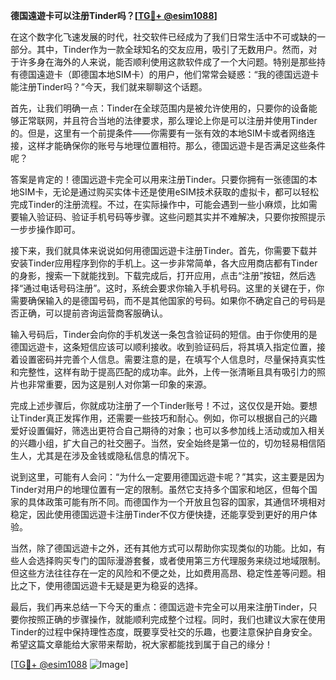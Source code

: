**德国遠遊卡可以注册Tinder吗？[[TG💪+ @esim1088](https://t.me/s/esim1088)]**

在这个数字化飞速发展的时代，社交软件已经成为了我们日常生活中不可或缺的一部分。其中，Tinder作为一款全球知名的交友应用，吸引了无数用户。然而，对于许多身在海外的人来说，能否顺利使用这款软件成了一个大问题。特别是那些持有德国遠遊卡（即德国本地SIM卡）的用户，他们常常会疑惑：“我的德国远遊卡能注册Tinder吗？”今天，我们就来聊聊这个话题。

首先，让我们明确一点：Tinder在全球范围内是被允许使用的，只要你的设备能够正常联网，并且符合当地的法律要求，那么理论上你是可以注册并使用Tinder的。但是，这里有一个前提条件——你需要有一张有效的本地SIM卡或者网络连接，这样才能确保你的账号与地理位置相符。那么，德国远遊卡是否满足这些条件呢？

答案是肯定的！德国远遊卡完全可以用来注册Tinder。只要你拥有一张德国的本地SIM卡，无论是通过购买实体卡还是使用eSIM技术获取的虚拟卡，都可以轻松完成Tinder的注册流程。不过，在实际操作中，可能会遇到一些小麻烦，比如需要输入验证码、验证手机号码等步骤。这些问题其实并不难解决，只要你按照提示一步步操作即可。

接下来，我们就具体来说说如何用德国远遊卡注册Tinder。首先，你需要下载并安装Tinder应用程序到你的手机上。这一步非常简单，各大应用商店都有Tinder的身影，搜索一下就能找到。下载完成后，打开应用，点击“注册”按钮，然后选择“通过电话号码注册”。这时，系统会要求你输入手机号码。这里的关键在于，你需要确保输入的是德国号码，而不是其他国家的号码。如果你不确定自己的号码是否正确，可以提前咨询运营商客服确认。

输入号码后，Tinder会向你的手机发送一条包含验证码的短信。由于你使用的是德国远遊卡，这条短信应该可以顺利接收。收到验证码后，将其填入指定位置，接着设置密码并完善个人信息。需要注意的是，在填写个人信息时，尽量保持真实性和完整性，这样有助于提高匹配的成功率。此外，上传一张清晰且具有吸引力的照片也非常重要，因为这是别人对你第一印象的来源。

完成上述步骤后，你就成功注册了一个Tinder账号！不过，这仅仅是开始。要想让Tinder真正发挥作用，还需要一些技巧和耐心。例如，你可以根据自己的兴趣爱好设置偏好，筛选出更符合自己期待的对象；也可以多参加线上活动或加入相关的兴趣小组，扩大自己的社交圈子。当然，安全始终是第一位的，切勿轻易相信陌生人，尤其是在涉及金钱或隐私信息的情况下。

说到这里，可能有人会问：“为什么一定要用德国远遊卡呢？”其实，这主要是因为Tinder对用户的地理位置有一定的限制。虽然它支持多个国家和地区，但每个国家的具体政策可能有所不同。而德国作为一个开放且包容的国家，其通信环境相对稳定，因此使用德国远遊卡注册Tinder不仅方便快捷，还能享受到更好的用户体验。

当然，除了德国远遊卡之外，还有其他方式可以帮助你实现类似的功能。比如，有些人会选择购买专门的国际漫游套餐，或者使用第三方代理服务来绕过地域限制。但这些方法往往存在一定的风险和不便之处，比如费用高昂、稳定性差等问题。相比之下，使用德国远遊卡无疑是更为稳妥的选择。

最后，我们再来总结一下今天的重点：德国远遊卡完全可以用来注册Tinder，只要你按照正确的步骤操作，就能顺利完成整个过程。同时，我们也建议大家在使用Tinder的过程中保持理性态度，既要享受社交的乐趣，也要注意保护自身安全。希望这篇文章能给大家带来帮助，祝大家都能找到属于自己的缘分！

[[TG💪+ @esim1088](https://t.me/s/esim1088) ![Image](https://i.postimg.cc/4NQfJmqS/Snipaste-2025-05-13-00-14-12.png)]